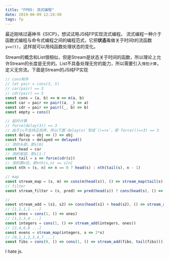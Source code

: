 ```yaml
---
title: "FP05: 流式编程"
date: 2019-06-09 12:24:50
tags: fp
---
```


最近刚啃过遍神书《SICP》，想试试用JS纯FP实现流式编程。
流式编程一种介于函数式编程与命令式编程之间的编程范式，它把**状态**看做关于时间t的流函数`y=x(t)`，这样就可以用纯函数处理状态的变化。

Stream的概念和List很相似，但是Stream是状态关于时间的函数，所以理论上允许Stream的长度是无穷的。List不具备处理无穷的能力，所以需要引入`惰性计算`，定义无穷流。下面是Stream的JS纯FP实现

```js
// cons构件
// let pair = cons(3, 5)
// car(pair) == 3
// cdr(pair) == 5
const cons = (a, b) => m => m(a, b)
const car = pair => pair((a, _) => a)
const cdr = pair => pair((_, b) => b)
const empty = cons()

// 延时计算
// force(delay(3)) == 3
// 由于js不支持正则序，所以下面`delay(x)`写成`()=>x`，即 force(()=>3) == 3
const delay = obj => () => obj
const force = delayed => delayed()
// 流的头部，即s[0]
const head = car
// 流的尾部，即s[1:]
const tail = s => force(cdr(s))
// 流的第n位，即nth(s,n) == s[n]
const nth = (s, n) => n == 0 ? head(s) : nth(tail(s), n - 1)

// map
const stream_map = (s, m) => cons(m(head(s)), () => stream_map(tail(s), m))
// filter
const stream_filter = (s, pred) => pred(head(s)) ? cons(head(s), () => stream_filter(tail(s), pred)) : stream_filter(tail(s), pred)

// 
const stream_add = (s1, s2) => cons(head(s1) + head(s2), () => stream_add(tail(s1), tail(s2)))
// [1,1,1,1 ...]
const ones = cons(1, () => ones)
// [1,2,3,4 ...]
const integers = cons(1, () => stream_add(integers, ones))
// [2,4,6,8 ...]
const evens = stream_map(integers, x => 2*x)
// [0,1,1,2,3,4,7 ...]
const fibs = cons(0, () => cons(1, () => stream_add(fibs, tail(fibs))))
```
I hate js.

